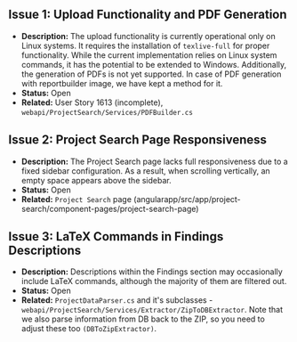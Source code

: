 ## Issue 1: Upload Functionality and PDF Generation

- **Description:**
  The upload functionality is currently operational only on Linux systems. It requires the installation of `texlive-full` for proper functionality. While the current implementation relies on Linux system commands, it has the potential to be extended to Windows. Additionally, the generation of PDFs is not yet supported. In case of PDF generation with reportbuilder image, we have kept a method for it.
- **Status:** Open
- **Related:** User Story 1613 (incomplete), `webapi/ProjectSearch/Services/PDFBuilder.cs`

## Issue 2: Project Search Page Responsiveness

- **Description:**
  The Project Search page lacks full responsiveness due to a fixed sidebar configuration. As a result, when scrolling vertically, an empty space appears above the sidebar.
- **Status:** Open
- **Related:** `Project Search` page (angularapp/src/app/project-search/component-pages/project-search-page)

## Issue 3: LaTeX Commands in Findings Descriptions

- **Description:**
  Descriptions within the Findings section may occasionally include LaTeX commands, although the majority of them are filtered out.
- **Status:** Open
- **Related:** `ProjectDataParser.cs` and it's subclasses - `webapi/ProjectSearch/Services/Extractor/ZipToDBExtractor`. Note that we also parse information from DB back to the ZIP, so you need to adjust these too `(DBToZipExtractor)`.
